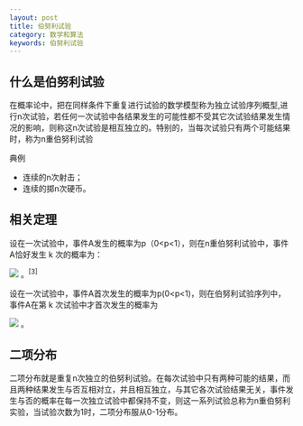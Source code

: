 ```yaml
---
layout: post
title: 伯努利试验
category: 数学和算法
keywords: 伯努利试验
---
```



## 什么是伯努利试验

在概率论中，把在同样条件下重复进行试验的数学模型称为独立试验序列概型,进行n次试验，若任何一次试验中各结果发生的可能性都不受其它次试验结果发生情况的影响，则称这n次试验是相互独立的。特别的，当每次试验只有两个可能结果时，称为n重伯努利试验

典例

* 连续的n次射击；
* 连续的掷n次硬币。


## 相关定理

设在一次试验中，事件A发生的概率为p（0<p<1），则在n重伯努利试验中，事件A恰好发生 k 次的概率为：

![](https://gss0.bdstatic.com/-4o3dSag_xI4khGkpoWK1HF6hhy/baike/s%3D280/sign=bbef08f33ffae6cd08b4ac693fb10f9e/4bed2e738bd4b31cabc57d7f8dd6277f9f2ff87d.jpg) 。<sup class="sup--normal" data-sup="3" data-ctrmap=":3,">[3]</sup> 


设在一次试验中，事件A首次发生的概率为p(0<p<1)，则在伯努利试验序列中，事件A在第 k 次试验中才首次发生的概率为

![](https://gss3.bdstatic.com/-Po3dSag_xI4khGkpoWK1HF6hhy/baike/s%3D166/sign=84c74c7baaec08fa220017a16fec3d4d/c8ea15ce36d3d539c5c4e7073087e950342ab07d.jpg) 。



## 二项分布
二项分布就是重复n次独立的伯努利试验。在每次试验中只有两种可能的结果，而且两种结果发生与否互相对立，并且相互独立，与其它各次试验结果无关，事件发生与否的概率在每一次独立试验中都保持不变，则这一系列试验总称为n重伯努利实验，当试验次数为1时，二项分布服从0-1分布。